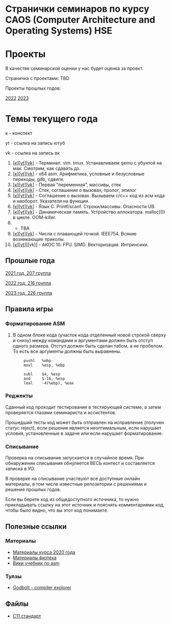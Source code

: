 # Странички семинаров по курсу CAOS (Computer Architecture and Operating Systems) HSE

# Проекты

В качестве семинарской оценки у нас будет оценка за проект.

Страничка с проектами: TBD

Проекты прошлых годов:

[2022](2022_216/projects)
[2023](2023-226/projects)

# Темы текущего года

к - конспект

yt - ссылка на запись ютуб

vk - ссылка на запись вк

1. [[к](01-intro)][[yt](https://youtu.be/ct35VNB5j60)][[vk](https://vk.com/video-221776054_456239032)] - Терминал. vim. tmux. Устанавливаем qemu с убунтой на мак. Смотрим, как сдавать дз.
2. [[к](02-asm)][[yt](https://youtu.be/BXmhZjrzliI)][[vk](https://vk.com/video-221776054_456239033)] - x64 asm. Арифметика, условные и безусловные переходы, gdb, сдвиги.
3. [[к](03-memory)][[yt](https://youtu.be/44okapcnBM0)][[vk](https://vk.com/video-221776054_456239034)] - Первая "переменная", массивы, стек
4. [[к](04-cdecl)][[yt](https://youtu.be/RsyL8UWR42o)][[vk](https://vk.com/video-221776054_456239035)] - Стек, соглашение о вызовах, пролог, эпилог
5. [[к](05-calling-conventions-2)][[yt](https://youtu.be/Rm3lkXXVf3w)][[vk](https://vk.com/video-221776054_456239036)] - Соглашение о вызовах. Вызываем c/c++ код из асм кода и наоборот. Указатели на функции.
6. [[к](06-c-basics)][[yt](https://youtu.be/Dy27sxfRakk)][[vk](https://vk.com/video-221776054_456239039)] - Язык C. Printf/scanf. Строки/массивы. Опасности UB.
7. [[к](07-c-memory)][[yt](https://youtu.be/bLqGNXUBEFM)][[vk](https://vk.com/video-221776054_456239040)] - Динамическая память. Устройство аллокатора. malloc(0) в цикле. OOM-killer.
8. - TBA
9. [[к](09-floats)][[yt](https://youtu.be/cRToBPl9yz0)][[vk](https://vk.com/video-221776054_456239041)] - Числа с плавающей точкой. IEEE754. Всякие возникающие приколы.
10. [[к](10-simd)][[yt](https://youtu.be/SGOaM2ruocI)][[vk]] - АКОС 10. FPU. SIMD. Векторизация. Интринсики.


## Прошлые года

[2021 год. 207 группа](2021_207)

[2022 год. 216 группа](2022_216)

[2023 год. 226 группа](2023-226)

## Правила игры

### Форматирование ASM

1. В одном блоке кода (участок кода отделенный новой строкой сверху и снизу) между командами и аргументами должен быть отступ одного размера. Отступ должен быть сделан табом, а не пробелом. То есть все аргументы должны быть выравнены.

```
        pushl   %ebp
        movl    %esp, %ebp

        subl    $4, %esp
        and     $-16, %esp
        leal    -4(%ebp), %eax
```

### Реджекты

Сданный код проходит тестирование в тестирующей системе, а затем проверяется глазами семинариста и ассистентов.

Прошедший тесты код может быть отправлен на исправление (получен статус reject), если решение является неоптимальным, если нарушает условия, установленные в задаче или если нарушает форматирование.

### Списывание

Проверка на списывание запускается в случайное время. При обнаружении списывания обнуляется ВЕСЬ контест и составляется записка в УО.

В проверке на списывание участвуют все доступные онлайн материалы, в том числе известные репозитории с решениями и решения прошлых годов.

Если вы берете код из общедоступного источника, то нужно прикладывать ссылку на этот источник и пояснять комментариями код, чтобы было видно, что вы этот код понимаете.



## Полезные ссылки

### Материалы

* [Материалы курса 2020 года](https://github.com/blackav/hse-caos-2020)
* [Материалы физтеха](https://github.com/victor-yacovlev/fpmi-caos)
* [Вики учебник по asm](https://ru.wikibooks.org/wiki/%D0%90%D1%81%D1%81%D0%B5%D0%BC%D0%B1%D0%BB%D0%B5%D1%80_%D0%B2_Linux_%D0%B4%D0%BB%D1%8F_%D0%BF%D1%80%D0%BE%D0%B3%D1%80%D0%B0%D0%BC%D0%BC%D0%B8%D1%81%D1%82%D0%BE%D0%B2_C)

### Тулзы

* [Godbolt - compiler explorer](https://gcc.godbolt.org/)

## Файлы

* [C11 стандарт](C11_standard.pdf)
